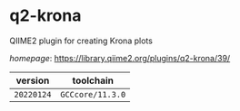 # q2-krona

QIIME2 plugin for creating Krona plots

*homepage*: <https://library.qiime2.org/plugins/q2-krona/39/>

version | toolchain
--------|----------
``20220124`` | ``GCCcore/11.3.0``
